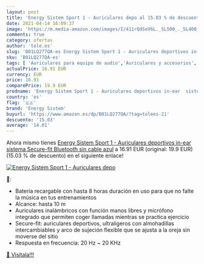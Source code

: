 ```yaml
---
layout: post
title: 'Energy Sistem Sport 1 - Auriculares depo al 15.03 % de descuento'
date: 2021-04-14 16:09:37
image: 'https://m.media-amazon.com/images/I/411rQdSeV6L._SL500_._SL400_.jpg'
comments: true
category: ofertas
author: 'tole.es'
slug: 'B01LQ277QA-es Energy Sistem Sport 1 - Auriculares deportivos in-ear...'
sku: 'B01LQ277QA-es'
tags: [ 'Auriculares para equipo de audio','Auriculares y accesorios','Electrónica','auriculares','bluetooth','energy sistem', ]
actualPrice: 16.91 EUR
currency: EUR
price: 16.91
comparePrice: 19.9 EUR
prodname: 'Energy Sistem Sport 1 - Auriculares deportivos in-ear  sistema Secure-fit  Bluetooth  sin cable  azul'
country: 'es'
flag: '🇪🇸'
brand: 'Energy Sistem'
buyurl: 'https://www.amazon.es/dp/B01LQ277QA/?tag=tolees-21'
descuento: '15.03'
average: '14.01'
---
```


Ahora mismo tienes [Energy Sistem Sport 1 - Auriculares deportivos in-ear  sistema Secure-fit  Bluetooth  sin cable  azul](https://www.amazon.es/dp/B01LQ277QA/?tag=tolees-21) a 16.91 EUR (original: 19.9 EUR) (15.03 %  de descuento) en el siguiente enlace!

[![Energy Sistem Sport 1 - Auriculares depo](https://m.media-amazon.com/images/I/411rQdSeV6L._SL500_._SL400_.jpg)](https://www.amazon.es/dp/B01LQ277QA/?tag=tolees-21)

🔎:

- Batería recargable con hasta 8 horas duración en uso para que no falte la música en tus entrenamientos
- Alcance: hasta 10 m
- Auriculares inalámbricos con función manos libres y micrófono integrado que permiten coger llamadas mientras se practica ejercicio
- Secure-fit: auriculares deportivos, ultraligeros con almohadillas intercambiables y arco de sujeción flexible que se ajusta a la oreja sin moverse del sitio
- Respuesta en frecuencia: 20 Hz ~ 20 KHz

[🛒 Visítala!!!](https://www.amazon.es/dp/B01LQ277QA/?tag=tolees-21)
